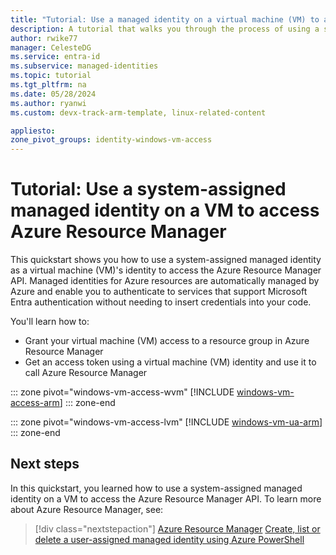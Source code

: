 ```yaml
---
title: "Tutorial: Use a managed identity on a virtual machine (VM) to access Azure Resource Manager"
description: A tutorial that walks you through the process of using a system-assigned managed identity on a virtual machine (VM) to access Azure Resource Manager.
author: rwike77
manager: CelesteDG
ms.service: entra-id
ms.subservice: managed-identities
ms.topic: tutorial
ms.tgt_pltfrm: na
ms.date: 05/28/2024
ms.author: ryanwi
ms.custom: devx-track-arm-template, linux-related-content

appliesto:
zone_pivot_groups: identity-windows-vm-access
---
```


# Tutorial: Use a system-assigned managed identity on a VM to access Azure Resource Manager

This quickstart shows you how to use a system-assigned managed identity as a virtual machine (VM)'s identity to access the Azure Resource Manager API. Managed identities for Azure resources are automatically managed by Azure and enable you to authenticate to services that support Microsoft Entra authentication without needing to insert credentials into your code. 

You'll learn how to:

- Grant your virtual machine (VM) access to a resource group in Azure Resource Manager 
- Get an access token using a virtual machine (VM) identity and use it to call Azure Resource Manager

::: zone pivot="windows-vm-access-wvm" 
[!INCLUDE [windows-vm-access-arm](includes/tutorial-windows-vm-access-arm.md)]
::: zone-end

::: zone pivot="windows-vm-access-lvm" 
[!INCLUDE [windows-vm-ua-arm](includes/tutorial-linux-vm-access-arm.md)] 
::: zone-end

## Next steps

In this quickstart, you learned how to use a system-assigned managed identity on a VM to access the Azure Resource Manager API.  To learn more about Azure Resource Manager, see:

> [!div class="nextstepaction"]
> [Azure Resource Manager](/azure/azure-resource-manager/management/overview)
> [Create, list or delete a user-assigned managed identity using Azure PowerShell](./how-manage-user-assigned-managed-identities.md?pivots=identity-mi-methods-powershell)
